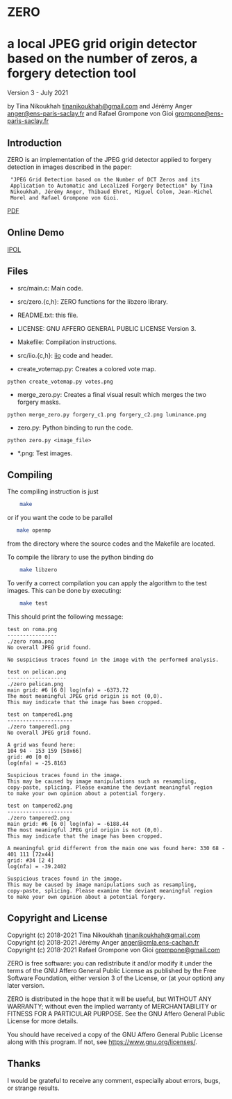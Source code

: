 ZERO
====

a local JPEG grid origin detector based on the number of zeros, a forgery detection tool
================================================

Version 3 - July 2021

by Tina Nikoukhah <tinanikoukhah@gmail.com>
and Jérémy Anger <anger@ens-paris-saclay.fr>
and Rafael Grompone von Gioi <grompone@ens-paris-saclay.fr>


Introduction
------------

ZERO is an implementation of the JPEG grid detector applied to forgery
detection in images described in the paper:

     "JPEG Grid Detection based on the Number of DCT Zeros and its
     Application to Automatic and Localized Forgery Detection" by Tina
     Nikoukhah, Jérémy Anger, Thibaud Ehret, Miguel Colom, Jean-Michel
     Morel and Rafael Grompone von Gioi.
[PDF](http://openaccess.thecvf.com/content_CVPRW_2019/papers/Media%20Forensics/Nikoukhah_JPEG_Grid_Detection_based_on_the_Number_of_DCT_Zeros_CVPRW_2019_paper.pdf)     


Online Demo
------------

[IPOL](https://ipolcore.ipol.im/demo/clientApp/demo.html?id=77777000073)

Files
-----

- src/main.c: Main code.

- src/zero.{c,h}: ZERO functions for the libzero library.

- README.txt: this file.

- LICENSE: GNU AFFERO GENERAL PUBLIC LICENSE Version 3.

- Makefile: Compilation instructions.

- src/iio.{c,h}: [iio](https://github.com/mnhrdt/iio) code and header.

- create_votemap.py: Creates a colored vote map.
```
python create_votemap.py votes.png
```
- merge_zero.py: Creates a final visual result which merges the two forgery masks.
```
python merge_zero.py forgery_c1.png forgery_c2.png luminance.png
```

- zero.py: Python binding to run the code. 
```
python zero.py <image_file>
```

- *.png: Test images.


Compiling
---------
The compiling instruction is just
```bash
    make
```
or if you want the code to be parallel
```bash
   make openmp
```
from the directory where the source codes and the Makefile are located.

To compile the library to use the python binding do
```bash
    make libzero
```

To verify a correct compilation you can apply the algorithm to the
test images. This can be done by executing:
```bash
    make test
```

This should print the following message:
```
test on roma.png
----------------
./zero roma.png
No overall JPEG grid found.

No suspicious traces found in the image with the performed analysis.

test on pelican.png
-------------------
./zero pelican.png
main grid: #6 [6 0] log(nfa) = -6373.72
The most meaningful JPEG grid origin is not (0,0).
This may indicate that the image has been cropped.

test on tampered1.png
---------------------
./zero tampered1.png
No overall JPEG grid found.

A grid was found here:
104 94 - 153 159 [50x66]
grid: #0 [0 0]
log(nfa) = -25.8163

Suspicious traces found in the image.
This may be caused by image manipulations such as resampling,
copy-paste, splicing. Please examine the deviant meaningful region
to make your own opinion about a potential forgery.

test on tampered2.png
---------------------
./zero tampered2.png
main grid: #6 [6 0] log(nfa) = -6188.44
The most meaningful JPEG grid origin is not (0,0).
This may indicate that the image has been cropped.

A meaningful grid different from the main one was found here: 330 68 - 401 111 [72x44]
grid: #34 [2 4]
log(nfa) = -39.2402

Suspicious traces found in the image.
This may be caused by image manipulations such as resampling,
copy-paste, splicing. Please examine the deviant meaningful region
to make your own opinion about a potential forgery.
```


Copyright and License
---------------------

Copyright (c) 2018-2021 Tina Nikoukhah <tinanikoukhah@gmail.com>
Copyright (c) 2018-2021 Jérémy Anger <anger@cmla.ens-cachan.fr>
Copyright (c) 2018-2021 Rafael Grompone von Gioi <grompone@gmail.com>


ZERO is free software: you can redistribute it and/or modify
it under the terms of the GNU Affero General Public License as
published by the Free Software Foundation, either version 3 of the
License, or (at your option) any later version.

ZERO is distributed in the hope that it will be useful,
but WITHOUT ANY WARRANTY; without even the implied warranty of
MERCHANTABILITY or FITNESS FOR A PARTICULAR PURPOSE. See the
GNU Affero General Public License for more details.

You should have received a copy of the GNU Affero General Public License
along with this program. If not, see <https://www.gnu.org/licenses/>.


Thanks
------

I would be grateful to receive any comment, especially about errors,
bugs, or strange results.
